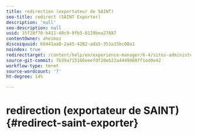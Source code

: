 ```yaml
---
title: redirection (exportateur de SAINT)
seo-title: redirect (SAINT Exporter)
description: 'null'
seo-description: null
uuid: 15f28f78-b411-40c9-9fb5-8129bea27687
contentOwner: aheimoz
discoiquuid: 60441aa0-2a45-4282-ada5-351a15bc08a1
noindex: true
redirecttarget: /content/help/en/experience-manager/6-4/sites-administering/adobeanalytics-classifications
source-git-commit: 7b39a715166eeefdf20eb22a4449068ff1ed0e42
workflow-type: tm+mt
source-wordcount: '7'
ht-degree: 14%

---
```



# redirection (exportateur de SAINT){#redirect-saint-exporter}

